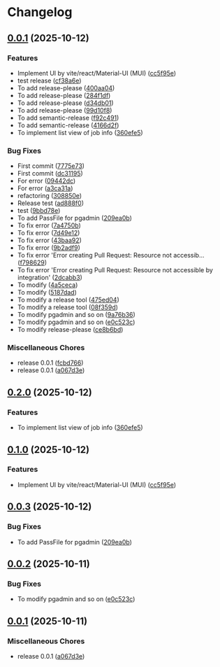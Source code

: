 # Changelog

## [0.0.1](https://github.com/dk521123/job-info-extractor/compare/v0.2.0...v0.0.1) (2025-10-12)


### Features

* Implement UI by vite/react/Material-UI (MUI) ([cc5f95e](https://github.com/dk521123/job-info-extractor/commit/cc5f95e107deca05e9b91f7dc5be1821c7b42ea2))
* test release ([cf38a6e](https://github.com/dk521123/job-info-extractor/commit/cf38a6e10ead653773231cf49bac657f83231150))
* To add release-please ([400aa04](https://github.com/dk521123/job-info-extractor/commit/400aa041982110af8af928645209893f7c7b00d9))
* To add release-please ([284f1df](https://github.com/dk521123/job-info-extractor/commit/284f1dfbf18fc4506fdd25a5c667c9041fefeb84))
* To add release-please ([d34db01](https://github.com/dk521123/job-info-extractor/commit/d34db01377f3f8b0f3548b39574ebdef525cb888))
* To add release-please ([99d10f8](https://github.com/dk521123/job-info-extractor/commit/99d10f82eee09fc34986dce9f2e57bb016860615))
* To add semantic-release ([f92c491](https://github.com/dk521123/job-info-extractor/commit/f92c49176262f81a21fd70a98a7a1a481a6d971d))
* To add semantic-release ([4166d2f](https://github.com/dk521123/job-info-extractor/commit/4166d2fe812fcfc6626faa5dedf5e01b884837e9))
* To implement list view of job info ([360efe5](https://github.com/dk521123/job-info-extractor/commit/360efe50db2ea180c7809ee50bbb94cd54ea35f5))


### Bug Fixes

* First commit ([7775e73](https://github.com/dk521123/job-info-extractor/commit/7775e73a5aca93e0b5458b09e7cfa9cbde9fd936))
* First commit ([dc31195](https://github.com/dk521123/job-info-extractor/commit/dc31195bea2a2789ef185748e92ec9766133acf5))
* For error ([09442dc](https://github.com/dk521123/job-info-extractor/commit/09442dc05905715c9c0f5d21bc2749400d82e0a2))
* For error ([a3ca31a](https://github.com/dk521123/job-info-extractor/commit/a3ca31a50ed863e70b496370a019fab1153a012c))
* refactoring ([308850e](https://github.com/dk521123/job-info-extractor/commit/308850e5e01ac7451f283c5fa260c6a92e41dcea))
* Release test ([ad888f0](https://github.com/dk521123/job-info-extractor/commit/ad888f0e6ca38356026292476146bb6d2740d34e))
* test ([9bbd78e](https://github.com/dk521123/job-info-extractor/commit/9bbd78e92b42df04a7c135144b27095e1537bd30))
* To add PassFile for pgadmin ([209ea0b](https://github.com/dk521123/job-info-extractor/commit/209ea0b61b4bae98323bb7cab7d1a46f0a7ac82c))
* To fix error ([7a4750b](https://github.com/dk521123/job-info-extractor/commit/7a4750bad8d58262f9bd264954f33dc1b849e01d))
* To fix error ([7d49e12](https://github.com/dk521123/job-info-extractor/commit/7d49e12e18c45903cafaba862470ca179adb3d77))
* To fix error ([43baa92](https://github.com/dk521123/job-info-extractor/commit/43baa9269d890aeaaae132cd3180f0a82e22c3bb))
* To fix error ([9b2adf9](https://github.com/dk521123/job-info-extractor/commit/9b2adf9d434d306fad53d1c838ff5159363c8aa2))
* To fix error 'Error creating Pull Request: Resource not accessib… ([f798629](https://github.com/dk521123/job-info-extractor/commit/f7986290268123bbd7a414dbcba7661d3ac2d5dc))
* To fix error 'Error creating Pull Request: Resource not accessible by integration' ([2dcabb3](https://github.com/dk521123/job-info-extractor/commit/2dcabb300344f0c88f7e1e48dbf1096bc7ba8181))
* To modify ([4a5ceca](https://github.com/dk521123/job-info-extractor/commit/4a5ceca98cabce92b3e387f957e0b4ca299b0bbd))
* To modify ([5187dad](https://github.com/dk521123/job-info-extractor/commit/5187dada5e26adc80f95ac1d2700de538739414d))
* To modify a release tool ([475ed04](https://github.com/dk521123/job-info-extractor/commit/475ed0477abce1ae66dd41624024642c7a5ecb56))
* To modify a release tool ([08f359d](https://github.com/dk521123/job-info-extractor/commit/08f359de2332a3e4b2c384c38ca7a7f468aeadb6))
* To modify pgadmin and so on ([9a76b36](https://github.com/dk521123/job-info-extractor/commit/9a76b3630130eb95bb803b082ae0c2a777169df6))
* To modify pgadmin and so on ([e0c523c](https://github.com/dk521123/job-info-extractor/commit/e0c523c3455b962f2ee60c2398d3162fd0ae9341))
* To modify release-please ([ce8b6bd](https://github.com/dk521123/job-info-extractor/commit/ce8b6bdf5bc8e14517ba6c5bd4299968783b55e4))


### Miscellaneous Chores

* release 0.0.1 ([fcbd766](https://github.com/dk521123/job-info-extractor/commit/fcbd7669d25ba2e9ebc408d3536c037d674dcf35))
* release 0.0.1 ([a067d3e](https://github.com/dk521123/job-info-extractor/commit/a067d3e56a8d116e7bfedd448202a255a34e2ffd))

## [0.2.0](https://github.com/dk521123/job-info-extractor/compare/v0.1.0...v0.2.0) (2025-10-12)


### Features

* To implement list view of job info ([360efe5](https://github.com/dk521123/job-info-extractor/commit/360efe50db2ea180c7809ee50bbb94cd54ea35f5))

## [0.1.0](https://github.com/dk521123/job-info-extractor/compare/v0.0.3...v0.1.0) (2025-10-12)


### Features

* Implement UI by vite/react/Material-UI (MUI) ([cc5f95e](https://github.com/dk521123/job-info-extractor/commit/cc5f95e107deca05e9b91f7dc5be1821c7b42ea2))

## [0.0.3](https://github.com/dk521123/job-info-extractor/compare/v0.0.2...v0.0.3) (2025-10-12)


### Bug Fixes

* To add PassFile for pgadmin ([209ea0b](https://github.com/dk521123/job-info-extractor/commit/209ea0b61b4bae98323bb7cab7d1a46f0a7ac82c))

## [0.0.2](https://github.com/dk521123/job-info-extractor/compare/v0.0.1...v0.0.2) (2025-10-11)


### Bug Fixes

* To modify pgadmin and so on ([e0c523c](https://github.com/dk521123/job-info-extractor/commit/e0c523c3455b962f2ee60c2398d3162fd0ae9341))

## [0.0.1](https://github.com/dk521123/job-info-extractor/compare/v1.3.0...v0.0.1) (2025-10-11)

### Miscellaneous Chores

* release 0.0.1 ([a067d3e](https://github.com/dk521123/job-info-extractor/commit/a067d3e56a8d116e7bfedd448202a255a34e2ffd))
